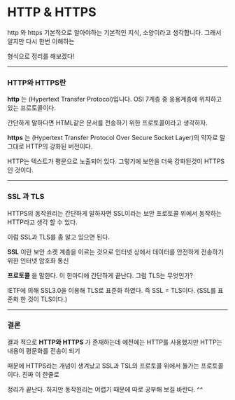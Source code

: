 # HTTP & HTTPS

http 와 https 기본적으로 알아야하는 기본적인 지식, 소양이라고 생각합니다. 그래서 알지만 다시 한번 이해하는 

형식으로 정리를 해보겠다!

___

### HTTP와 HTTPS란

__http__ 는 (Hypertext Transfer Protocol)입니다. OSI 7계층 중 응용계층에 위치하고 있는 프로토콜이다. 


간단하게 말하다면 HTML같은 문서를 전송하기 위한 프로토콜이라고 생각하자. 




__https__ 는 (Hypertext Transfer Protocol Over Secure Socket Layer)의 약자로 말그대로 HTTP의 강화된 버전이다.


HTTP는 텍스트가 평문으로 노출되어 있다. 그렇기에 보안을 더욱 강화된것이 HTTPS인 것이다.

___

### SSL 과 TLS

HTTPS의 동작원리는 간단하게 말하자면 SSL이라는 보안 프로토콜 위에서 동작하는 HTTP라고 생각 할 수 있다.

이럼 SSL과 TLS를 좀 알고 있으면 된다.

__SSL__ 이란 보안 소켓 계층을 이르는 것으로 인터넷 상에서 데이터를 안전하게 전송하기 위한 인터넷 암호화 통신 

__프로토콜__ 을 말한다. 이 한마디에 간단하게 끝난다. 그럼 TLS는 무엇인가? 

IETF에 의해 SSL3.0을 이용해 TLS로 표준화 하였다. 즉 SSL = TLS이다. (SSL를 표준화 한 것이 TLS이다.)

___

### 결론


결과 적으로 __HTTP와 HTTPS__ 가 존재하는데 예전에는 HTTP를 사용했지만 HTTP는 내용이 평문화를 전송이 되기 


때문에 HTTPS라는 개념이 생겨났고 SSL과 TSL의 프로토콜 위에서 돌가는 프로토콜이다. 진짜 이 한줄로 

정리가 끝난다. 하지만 동작원리는 어렵기 때문에 따로 공부해 보길 바란다. ^^


